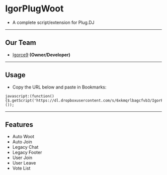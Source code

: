 # IgorPlugWoot
- A complete script/extension for Plug.DJ



-------------
Our Team
---
 - [Igorce9]() __(Owner/Developer)__

-----------------
Usage
---

* Copy the URL below and paste in Bookmarks:

```
javascript:(function(){$.getScript('https://dl.dropboxusercontent.com/s/6xkmqrlbagcfvb3/IgorPlugWoot.js');}());
```

-----------------
Features
---

- Auto Woot
- Auto Join
- Legacy Chat
- Legacy Footer
- User Join
- User Leave
- Vote List
